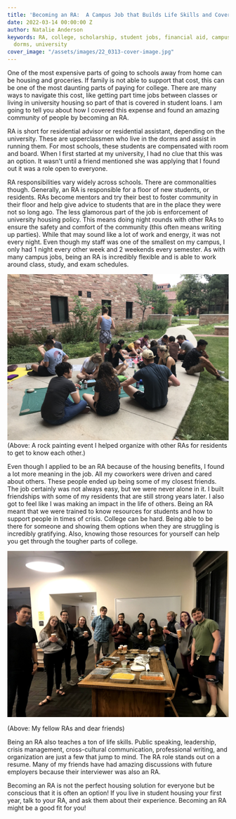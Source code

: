 ```yaml
---
title: 'Becoming an RA:  A Campus Job that Builds Life Skills and Covers Housing'
date: 2022-03-14 00:00:00 Z
author: Natalie Anderson
keywords: RA, college, scholarship, student jobs, financial aid, campus life, reslife,
  dorms, university
cover_image: "/assets/images/22_0313-cover-image.jpg"
---
```


One of the most expensive parts of going to schools away from home can be housing and groceries. If family is not able to support that cost, this can be one of the most daunting parts of paying for college. There are many ways to navigate this cost, like getting part time jobs between classes or living in university housing so part of that is covered in student loans. I am going to tell you about how I covered this expense and found an amazing community of people by becoming an RA.

RA is short for residential advisor or residential assistant, depending on the university. These are upperclassmen who live in the dorms and assist in running them. For most schools, these students are compensated with room and board. When I first started at my university, I had no clue that this was an option. It wasn’t until a friend mentioned she was applying that I found out it was a role open to everyone.

RA responsibilities vary widely across schools. There are commonalities though. Generally, an RA is responsible for a floor of new students, or residents. RAs become mentors and try their best to foster community in their floor and help give advice to students that are in the place they were not so long ago. The less glamorous part of the job is enforcement of university housing policy. This means doing night rounds with other RAs to ensure the safety and comfort of the community (this often means writing up parties). While that may sound like a lot of work and energy, it was not every night. Even though my staff was one of the smallest on my campus, I only had 1 night every other week and 2 weekends every semester. As with many campus jobs, being an RA is incredibly flexible and is able to work around class, study, and exam schedules.

![](/assets/images/img_4215_original.jpg)  
(Above: A rock painting event I helped organize with other RAs for residents to get to know each other.)

Even though I applied to be an RA because of the housing benefits, I found a lot more meaning in the job. All my coworkers were driven and cared about others. These people ended up being some of my closest friends. The job certainly was not always easy, but we were never alone in it. I built friendships with some of my residents that are still strong years later. I also got to feel like I was making an impact in the life of others. Being an RA meant that we were trained to know resources for students and how to support people in times of crisis. College can be hard. Being able to be there for someone and showing them options when they are struggling is incredibly gratifying. Also, knowing those resources for yourself can help you get through the tougher parts of college.

![](/assets/images/img_0291_original.jpg)

(Above: My fellow RAs and dear friends) 

Being an RA also teaches a ton of life skills. Public speaking, leadership, crisis management, cross-cultural communication, professional writing, and organization are just a few that jump to mind. The RA role stands out on a resume. Many of my friends have had amazing discussions with future employers because their interviewer was also an RA.

Becoming an RA is not the perfect housing solution for everyone but be conscious that it is often an option! If you live in student housing your first year, talk to your RA, and ask them about their experience. Becoming an RA might be a good fit for you!